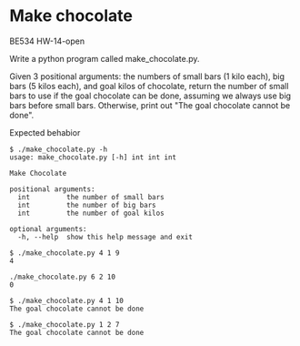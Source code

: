 # Make chocolate
BE534 HW-14-open

Write a python program called make_chocolate.py.

Given 3 positional arguments: the numbers of small bars (1 kilo each), big bars (5 kilos each), and goal kilos of chocolate, return the number of small bars to use if the goal chocolate can be done, assuming we always use big bars before small bars. Otherwise, print out "The goal chocolate cannot be done".

Expected behabior

```
$ ./make_chocolate.py -h
usage: make_chocolate.py [-h] int int int

Make Chocolate

positional arguments:
  int         the number of small bars
  int         the number of big bars
  int         the number of goal kilos

optional arguments:
  -h, --help  show this help message and exit
```

```
$ ./make_chocolate.py 4 1 9
4
```

```
./make_chocolate.py 6 2 10
0
```

```
$ ./make_chocolate.py 4 1 10
The goal chocolate cannot be done
```

```
$ ./make_chocolate.py 1 2 7
The goal chocolate cannot be done
```
